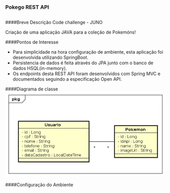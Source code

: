 ### Pokego REST API
##

####Breve Descrição
Code challenge - JUNO

Criação de uma aplicação JAVA para a coleção de Pokemóns!

####Pontos de Interesse
 - Para simplicidade na hora configuração de ambiente, esta aplicação foi desenvolvida utilizando SpringBoot. 
 - Persistencia de dados é feita através do JPA junto com o banco de dados HSQL(in-memory). 
 - Os endpoints desta REST API foram desenvolvidos com Spring MVC e documentados seguindo a especificação Open API.

####Diagrama de classe
![alt text](https://github.com/ehCruz/sample-1/blob/master/diagrama.png?raw=true)

####Configuração do Ambiente